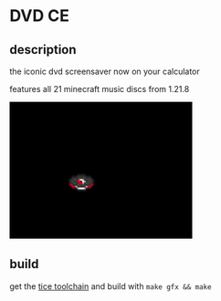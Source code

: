 # DVD CE

## description

the iconic dvd screensaver now on your calculator

features all 21 minecraft music discs from 1.21.8

![demo](https://github.com/ashbit06/DVD_CE/blob/main/demo.png)

## build

get the [tice toolchain](https://ce-programming.github.io/toolchain/index.html) and build with `make gfx && make`

